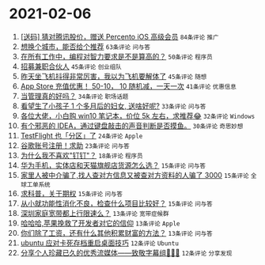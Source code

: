 # 2021-02-06

1. [[送码] 猜对腾讯股价，赠送 Percento iOS 高级会员](https://www.v2ex.com/t/751757) `84条评论` `推广`
1. [想换个城市，能否给个推荐](https://www.v2ex.com/t/751763) `63条评论` `问与答`
1. [在所有工作中，编程对智力要求是不是算高的？](https://www.v2ex.com/t/751831) `50条评论` `程序员`
1. [招募兼职合伙人](https://www.v2ex.com/t/751795) `45条评论` `创业组队`
1. [昨天坐飞机抖得非常厉害，我以为飞机要解体了](https://www.v2ex.com/t/751842) `45条评论` `随想`
1. [App Store 充值优惠！ 50-10， 10 随机减，一天一次](https://www.v2ex.com/t/751745) `41条评论` `优惠信息`
1. [当管理真的好吗？](https://www.v2ex.com/t/751739) `34条评论` `职场话题`
1. [看望生了小孩子 1 个多月后的妇女, 送啥好呢?](https://www.v2ex.com/t/751773) `33条评论` `问与答`
1. [各位大佬，小白购 win10 笔记本，价位 5k 左右，求推荐😂](https://www.v2ex.com/t/751738) `32条评论` `Windows`
1. [有个邪恶的 IDEA，通过键盘敲击的声音判断是否摸鱼。](https://www.v2ex.com/t/751849) `30条评论` `奇思妙想`
1. [TestFlight 也「分区」了](https://www.v2ex.com/t/751803) `24条评论` `Apple`
1. [谷歌账号注册！求助](https://www.v2ex.com/t/751821) `23条评论` `问与答`
1. [为什么我不喜欢"钉钉"？](https://www.v2ex.com/t/751881) `18条评论` `程序员`
1. [华为手机，实体店和天猫旗舰店货源怎么选？](https://www.v2ex.com/t/751824) `15条评论` `问与答`
1. [家里人被中介骗了,找人查对方信息又被查对方资料的人骗了 3000](https://www.v2ex.com/t/751809) `15条评论` `全球工单系统`
1. [求科普，关于期权](https://www.v2ex.com/t/751755) `15条评论` `问与答`
1. [从小就功能性消化不良，检查什么项目比较好？](https://www.v2ex.com/t/751733) `15条评论` `问与答`
1. [深圳家庭宽带都上行限速么？](https://www.v2ex.com/t/751850) `13条评论` `宽带症候群`
1. [哈哈哈,苹果挽救了开发者对它的信仰](https://www.v2ex.com/t/751810) `13条评论` `Apple`
1. [你们除了工资，还有什么其他积累财富的方法？](https://www.v2ex.com/t/751805) `13条评论` `问与答`
1. [ubuntu 应对卡死存档重启桌面技巧](https://www.v2ex.com/t/751883) `12条评论` `Ubuntu`
1. [分享个人珍藏已久的优秀流媒体——致敬字幕组🙏🙏🙏](https://www.v2ex.com/t/751761) `12条评论` `分享发现`
